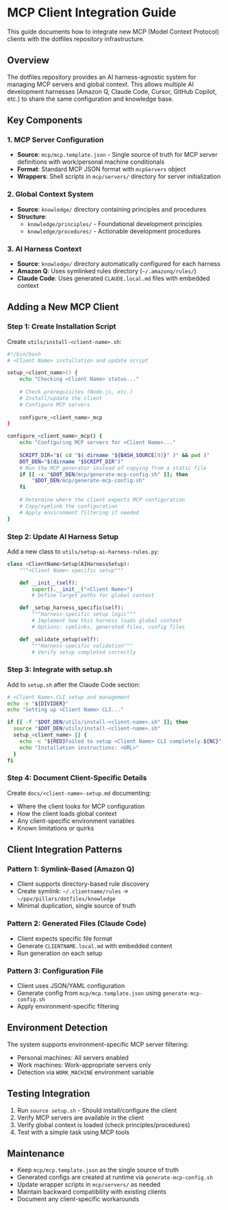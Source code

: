 # MCP Client Integration Guide

This guide documents how to integrate new MCP (Model Context Protocol) clients with the dotfiles repository infrastructure.

## Overview

The dotfiles repository provides an AI harness-agnostic system for managing MCP servers and global context. This allows multiple AI development harnesses (Amazon Q, Claude Code, Cursor, GitHub Copilot, etc.) to share the same configuration and knowledge base.

## Key Components

### 1. MCP Server Configuration
- **Source**: `mcp/mcp.template.json` - Single source of truth for MCP server definitions with work/personal machine conditionals
- **Format**: Standard MCP JSON format with `mcpServers` object
- **Wrappers**: Shell scripts in `mcp/servers/` directory for server initialization

### 2. Global Context System
- **Source**: `knowledge/` directory containing principles and procedures
- **Structure**:
  - `knowledge/principles/` - Foundational development principles
  - `knowledge/procedures/` - Actionable development procedures

### 3. AI Harness Context
- **Source**: `knowledge/` directory automatically configured for each harness
- **Amazon Q**: Uses symlinked rules directory (`~/.amazonq/rules/`)
- **Claude Code**: Uses generated `CLAUDE.local.md` files with embedded context

## Adding a New MCP Client

### Step 1: Create Installation Script

Create `utils/install-<client-name>.sh`:

```bash
#!/bin/bash
# <Client Name> installation and update script

setup_<client_name>() {
    echo "Checking <Client Name> status..."
    
    # Check prerequisites (Node.js, etc.)
    # Install/update the client
    # Configure MCP servers
    
    configure_<client_name>_mcp
}

configure_<client_name>_mcp() {
    echo "Configuring MCP servers for <Client Name>..."
    
    SCRIPT_DIR="$( cd "$( dirname "${BASH_SOURCE[0]}" )" && pwd )"
    DOT_DEN="$(dirname "$SCRIPT_DIR")"
    # Run the MCP generator instead of copying from a static file
    if [[ -x "$DOT_DEN/mcp/generate-mcp-config.sh" ]]; then
        "$DOT_DEN/mcp/generate-mcp-config.sh"
    fi
    
    # Determine where the client expects MCP configuration
    # Copy/symlink the configuration
    # Apply environment filtering if needed
}
```

### Step 2: Update AI Harness Setup

Add a new class to `utils/setup-ai-harness-rules.py`:

```python
class <ClientName>Setup(AIHarnessSetup):
    """<Client Name> specific setup"""

    def __init__(self):
        super().__init__("<Client Name>")
        # Define target paths for global context

    def _setup_harness_specific(self):
        """Harness-specific setup logic"""
        # Implement how this harness loads global context
        # Options: symlinks, generated files, config files

    def _validate_setup(self):
        """Harness-specific validation"""
        # Verify setup completed correctly
```

### Step 3: Integrate with setup.sh

Add to `setup.sh` after the Claude Code section:

```bash
# <Client Name> CLI setup and management
echo -e "${DIVIDER}"
echo "Setting up <Client Name> CLI..."

if [[ -f "$DOT_DEN/utils/install-<client-name>.sh" ]]; then
  source "$DOT_DEN/utils/install-<client-name>.sh"
  setup_<client_name> || {
    echo -e "${RED}Failed to setup <Client Name> CLI completely.${NC}"
    echo "Installation instructions: <URL>"
  }
fi
```

### Step 4: Document Client-Specific Details

Create `docs/<client-name>-setup.md` documenting:
- Where the client looks for MCP configuration
- How the client loads global context
- Any client-specific environment variables
- Known limitations or quirks

## Client Integration Patterns

### Pattern 1: Symlink-Based (Amazon Q)
- Client supports directory-based rule discovery
- Create symlink: `~/.clientname/rules` → `~/ppv/pillars/dotfiles/knowledge`
- Minimal duplication, single source of truth

### Pattern 2: Generated Files (Claude Code)
- Client expects specific file format
- Generate `CLIENTNAME.local.md` with embedded content
- Run generation on each setup

### Pattern 3: Configuration File
- Client uses JSON/YAML configuration
- Generate config from `mcp/mcp.template.json` using `generate-mcp-config.sh`
- Apply environment-specific filtering

## Environment Detection

The system supports environment-specific MCP server filtering:
- Personal machines: All servers enabled
- Work machines: Work-appropriate servers only
- Detection via `WORK_MACHINE` environment variable

## Testing Integration

1. Run `source setup.sh` - Should install/configure the client
2. Verify MCP servers are available in the client
3. Verify global context is loaded (check principles/procedures)
4. Test with a simple task using MCP tools

## Maintenance

- Keep `mcp/mcp.template.json` as the single source of truth
- Generated configs are created at runtime via `generate-mcp-config.sh`
- Update wrapper scripts in `mcp/servers/` as needed
- Maintain backward compatibility with existing clients
- Document any client-specific workarounds